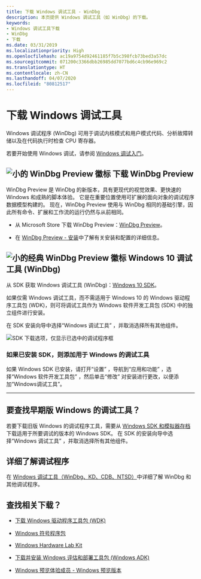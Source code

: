 ```yaml
---
title: 下载 Windows 调试工具 - WinDbg
description: 本页提供 Windows 调试工具（如 WinDbg）的下载。
keywords:
- Windows 调试工具下载
- WinDbg
- 下载
ms.date: 03/31/2019
ms.localizationpriority: High
ms.openlocfilehash: ac19a9754d92461185f7b5c398fcb73bed3a57dc
ms.sourcegitcommit: 071200c3366dbb26985dd7077bd6c4cb96e969c2
ms.translationtype: HT
ms.contentlocale: zh-CN
ms.lasthandoff: 04/07/2020
ms.locfileid: "80812517"
---
```

# <a name="download-debugging-tools-for-windows"></a>下载 Windows 调试工具

Windows 调试程序 (WinDbg) 可用于调试内核模式和用户模式代码、分析故障转储以及在代码执行时检查 CPU 寄存器。

若要开始使用 Windows 调试，请参阅 [Windows 调试入门](getting-started-with-windows-debugging.md)。

## <a name="small-windbg-preview-logo-download-windbg-preview"></a>![小的 WinDbg Preview 徽标](images/windbgx-preview-logo.png) 下载 WinDbg Preview

WinDbg Preview 是 WinDbg 的新版本，具有更现代的视觉效果、更快速的 Windows 和成熟的脚本体验。 它是在重要位置使用可扩展的面向对象的调试程序数据模型构建的。 现在，WinDbg Preview 使用与 WinDbg 相同的基础引擎，因此所有命令、扩展和工作流的运行仍然与从前相同。

 - 从 Microsoft Store 下载 WinDbg Preview：[WinDbg Preview](https://www.microsoft.com/store/p/windbg/9pgjgd53tn86)。

 - 在 [WinDbg Preview - 安装](https://docs.microsoft.com/windows-hardware/drivers/debugger/windbg-install-preview)中了解有关安装和配置的详细信息。

## <a name="small-classic-windbg-preview-logo-debugging-tools-for-windows-10-windbg"></a>![小的经典 WinDbg Preview 徽标](images/windbg-classic-logo.png) Windows 10 调试工具 (WinDbg)

从 SDK 获取 Windows 调试工具 (WinDbg)：[Windows 10 SDK](https://developer.microsoft.com/windows/downloads/windows-10-sdk)。

如果仅需 Windows 调试工具，而不需适用于 Windows 10 的 Windows 驱动程序工具包 (WDK)，则可将调试工具作为 Windows 软件开发工具包 (SDK) 中的独立组件进行安装。

在 SDK 安装向导中选择“Windows 调试工具”  ，并取消选择所有其他组件。

![SDK 下载选项，仅显示已选中的调试程序框](images/debugger-download-sdk.png)

### <a name="adding-the-debugging-tools-for-windows-if-the-sdk-is-already-installed"></a>如果已安装 SDK，则添加用于 Windows 的调试工具

如果 Windows SDK 已安装，请打开“设置”  ，导航到“应用和功能”  ，选择“Windows 软件开发工具包”  ，然后单击“修改”  对安装进行更改，以便添加“Windows调试工具”。 

-------------------

## <a name="looking-for-the-debugging-tools-for-earlier-versions-of-windows"></a>要查找早期版 Windows 的调试工具？

若要下载旧版 Windows 的调试程序工具，需要从 [Windows SDK 和模拟器存档](https://developer.microsoft.com/windows/downloads/sdk-archive)下载适用于所要调试的版本的 Windows SDK。 在 SDK 的安装向导中选择“Windows 调试工具”  ，并取消选择所有其他组件。

## <a name="learn-more-about-the-debuggers"></a>详细了解调试程序

在 [Windows 调试工具（WinDbg、KD、CDB、NTSD）](https://docs.microsoft.com/windows-hardware/drivers/debugger/)中详细了解 WinDbg 和其他调试程序。

## <a name="looking-for-related-downloads"></a>查找相关下载？

- [下载 Windows 驱动程序工具包 (WDK)](https://docs.microsoft.com/windows-hardware/drivers/download-the-wdk)

- [Windows 符号程序包](debugger-download-symbols.md)  

- [Windows Hardware Lab Kit](https://docs.microsoft.com/windows-hardware/test/hlk/windows-hardware-lab-kit)

- [下载并安装 Windows 评估和部署工具包 (Windows ADK)](https://docs.microsoft.com/windows-hardware/get-started/adk-install)

- [Windows 预览体验成员 - Windows 预览版本](https://insider.windows.com/)
